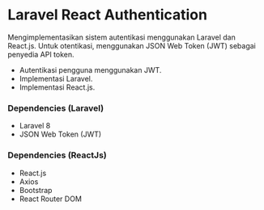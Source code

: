 # Laravel React Authentication

Mengimplementasikan sistem autentikasi menggunakan Laravel dan React.js. Untuk otentikasi, menggunakan JSON Web Token (JWT) sebagai penyedia API token.

-  Autentikasi pengguna menggunakan JWT.
-  Implementasi Laravel.
-  Implementasi React.js.

### Dependencies (Laravel)

-  Laravel 8
-  JSON Web Token (JWT)

### Dependencies (ReactJs)

-  React.js
-  Axios
-  Bootstrap
-  React Router DOM
```

